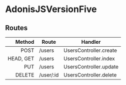# AdonisJSVersionFive
## Routes

|    Method | Route     | Handler                |
|----------:|-----------|------------------------|
| POST      | /users    | UsersController.create |
| HEAD, GET | /users    | UsersController.index  |
| PUT       | /users    | UsersController.update |
| DELETE    | /user/:id | UsersController.delete |

